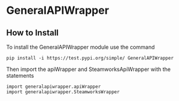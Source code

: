 # GeneralAPIWrapper
## How to Install
To install the GeneralAPIWrapper module use the command
    
    pip install -i https://test.pypi.org/simple/ GeneralAPIWrapper

Then import the apiWrapper and SteamworksApiWrapper with the statements
    
    import generalapiwrapper.apiWrapper
    import generalapiwrapper.SteamworksWrapper
